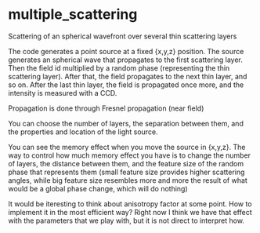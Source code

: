 # multiple_scattering
 Scattering of an spherical wavefront over several thin scattering layers


The code generates a point source at a fixed {x,y,z} position. The source generates an spherical wave that propagates to the first scattering layer. Then the field id multiplied by a random phase (representing the thin scattering layer). After that, the field propagates to the next thin layer, and so on. After the last thin layer, the field is propagated once more, and the intensity is measured with a CCD.

Propagation is done through Fresnel propagation (near field)

You can choose the number of layers, the separation between them, and the properties and location of the light source.

You can see the memory effect when you move the source in {x,y,z}. The way to control how much memory effect you have is to change the number of layers, the distance between them, and the feature size of the random phase that represents them (small feature size provides higher scattering angles, while big feature size resembles more and more the result of what would be a global phase change, which will do nothing)

It would be iteresting to think about anisotropy factor at some point. How to implement it in the most efficient way? Right now I think we have that effect with the parameters that we play with, but it is not direct to interpret how.

